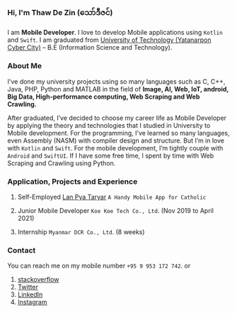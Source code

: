 ### Hi, I'm **Thaw De Zin** (​သော်ဒီဇင်)

I am **Mobile Developer**. I love to develop Mobile applications using `Kotlin` and `Swift`.
I am graduated from [University of Technology (Yatanarpon Cyber City)](https://www.utycc.edu.mm) – B.E (Information Science and Technology).

### About Me

I've done my university projects using so many languages such as C, C++, Java, PHP, Python and MATLAB in the field of **Image, AI, Web, IoT, android, Big Data, High-performance computing, Web Scraping and Web Crawling.**

After graduated, I’ve decided to choose my career life as Mobile Developer by applying the theory and technologies that I studied in University to Mobile development. For the programming, I’ve learned so many languages, even Assembly (NASM) with compiler design and structure. But I’m in love with `Kotlin` and `Swift`. For the mobile development, I’m tightly couple with `Android` and `SwiftUI`. If I have some free time, I spent by time with Web Scraping and Crawling using Python. 

### Application, Projects and Experience

1. Self-Employed
  [Lan Pya Taryar](https://play.google.com/store/apps/details?id=com.thawdezin.lanpyataryar)
  `A Handy Mobile App for Catholic`

2. Junior Mobile Developer
  `Koe Koe Tech Co., Ltd`. (Nov 2019 to April 2021)

3. Internship
  `Myanmar DCR Co., Ltd`. (8 weeks)

### Contact

You can reach me on my mobile number `+95 9 953 172 742`. or

1. [stackoverflow](https://stackoverflow.com/cv/thawdezin)
2. [Twitter](https://twitter.com/thawdezin25)
3. [LinkedIn](https://www.linkedin.com/in/thawdezin/)
4. [Instagram](https://www.instagram.com/thawdezin/)
